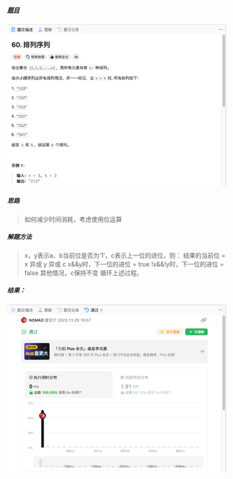 ##### [题目](https://leetcode.cn/problems/permutation-sequence/description/)
![pic](img.png)

##### 思路
> 如何减少时间消耗，考虑使用位运算

##### 解题方法
> x，y表示a、b当前位是否为‘1’，c表示上一位的进位，则：
结果的当前位 = x 异或 y 异或 c
x&&y时，下一位的进位 = true
!x&&!y时，下一位的进位 = false
其他情况，c保持不变
循环上述过程。

##### 结果：
![pic](result.png)

